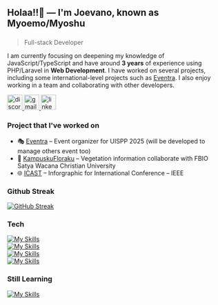 ## Holaa!!👋 — I'm Joevano, known as Myoemo/Myoshu
###
> Full-stack Developer

I am currently focusing on deepening my knowledge of JavaScript/TypeScript and have around **3 years** of experience using PHP/Laravel in **Web Development**. I have worked on several projects, including some international-level projects such as [Eventra](https://eventra.id). I also enjoy working in a team and collaborating with other developers.

<div align="left">
  <a href="https://discordapp.com/users/543362876107259925" target="_blank">
    <img src="https://img.shields.io/static/v1?message=Discord&logo=discord&label=&color=7289DA&logoColor=white&labelColor=&style=for-the-badge" height="35" alt="discord logo"  />
  </a>
  <a href="https://mailto:myoshu.me@gmail.com" target="_blank">
    <img src="https://img.shields.io/static/v1?message=Gmail&logo=gmail&label=&color=D14836&logoColor=white&labelColor=&style=for-the-badge" height="35" alt="gmail logo"  />
  </a>
  <a href="https://www.linkedin.com/in/joevano-alfeus-pangangkat-773962285/" target="_blank">
    <img src="https://img.shields.io/static/v1?message=LinkedIn&logo=linkedin&label=&color=0077B5&logoColor=white&labelColor=&style=for-the-badge" height="35" alt="linkedin logo"  />
  </a>
</div>

### Project that I've worked on
- 🎭 [Eventra](https://eventra.id) – Event organizer for UISPP 2025 (will be developed to manage others event too)
- 🌱 [KampuskuFloraku](https://kampuskufloraku.uksw.edu) – Vegetation information collaborate with FBIO Satya Wacana Christian University
- 🌐 [ICAST](https://icast2025.uksw.edu) – Inforgraphic for International Conference – IEEE

### Github Streak
 [![GitHub Streak](https://streak-stats.demolab.com?user=myoshuu&theme=dark)](https://git.io/streak-stats)

### Tech
[![My Skills](https://skillicons.dev/icons?i=c,cpp,typescript,javascript,jquery,python,java,php,lua,html,css&theme=dark)](https://skillicons.dev) <br>
[![My Skills](https://skillicons.dev/icons?i=nextjs,nuxt,react,vue,vite,laravel,express,tailwind,bootstrap&theme=dark)](https://skillicons.dev) <br>
[![My Skills](https://skillicons.dev/icons?i=github,gitlab,bash,powershell,mysql,postgresql&theme=dark)](https://skillicons.dev) <br>
[![My Skills](https://skillicons.dev/icons?i=nodejs,npm,bun,yarn&theme=dark)](https://skillicons.dev) <br>

### Still Learning
[![My Skills](https://skillicons.dev/icons?i=cloudflare,dart,flutter,golang,rust,supabase,mongodb&theme=dark)](https://skillicons.dev)
